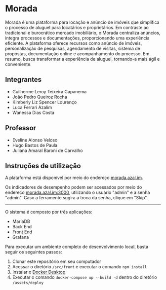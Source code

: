 # Morada

Morada é uma plataforma para locação e anúncio de imóveis que simplifica o processo de aluguel para locatários e proprietários. Em contraste ao tradicional e burocrático mercado imobiliário, o Morada centraliza anúncios, integra processos e documentações, proporcionando uma experiência eficiente. A plataforma oferece recursos como anúncio de imóveis, personalização de pesquisas, agendamento de visitas, sistema de propostas, documentação online e acompanhamento do processo. Em resumo, busca transformar a experiência de aluguel, tornando-a mais ágil e conveniente.

## Integrantes

- Guilherme Leroy Teixeira Capanema
- João Pedro Queiroz Rocha
- Kimberly Liz Spencer Lourenço
- Luca Ferrari Azalim
- Wanessa Dias Costa

## Professor

- Eveline Alonso Veloso
- Hugo Bastos de Paula
- Juliana Amaral Baroni de Carvalho

## Instruções de utilização

A plataforma está disponível por meio do endereço [morada.azal.im](http://morada.azal.im).

Os indicadores de desempenho podem ser acessados por meio do endereço [morada.azal.im:3000](http://morada.azal.im:3000/d/f97fb6bd-4e03-49c8-8f05-d29c11036393/indicadores-de-desempenho?orgId=1), utilizando o usuário "admin" e a senha "admin". Caso a ferramente sugira a troca da senha, clique em "Skip".

---

O sistema é composto por três aplicações:

- MariaDB
- Back End
- Front End
- Grafana

Para executar um ambiente completo de desenvolvimento local, basta seguir os seguintes passos:

1. Clonar este repositório em seu computador
2. Acessar o diretório `/src/front` e executar o comando `npm install`
3. Instalar o [Docker Desktop](https://www.docker.com/products/docker-desktop/)
4. Executar o comando `docker-compose up --build -d` dentro do diretório `/assets/deploy`
